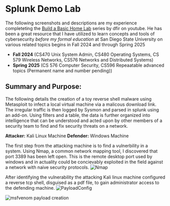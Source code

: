 # Splunk Demo Lab  
The following screenshots and descriptions are my experience completeting the [Build a Basic Home Lab](https://www.youtube.com/watch?v=-8X7Ay4YCoA) series by dfir on youtube.
He has been a great resource that I have utilized to learn concepts and tools of cybersecurity *before my formal education* at San Diego State University on various related topics begins in Fall 2024 and through Spring 2025 
- **Fall 2024** (CS470 Unix System Admin, CS480 Operating Systems, CS 579 Wireless Networks, CS576 Networks and Distributed Systems)
- **Spring 2025** (CS 576 Computer Security, CS596 Repeaatable advanced topics (Permanent name and number pending))

## Summary and Purpose: 
The following details the creation of a toy reverse shell malware using Metasploit to infect a local virtual machine via a malicous download link. The irregular traffic is then logged by Sysmon and parsed in splunk using an add-on. Using filters and a table, the data is further organized into intelligence that can be understood and acted upon by other members of a security team to find and fix security threats on a network.

**Attacker:** Kali Linux Machine
**Defender:** Windows Machine

The first step from the attacking machine is to find a vulnerbility in a system. Using Nmap, a common network mapping tool, I discovered that port 3389 has been left open. This is the remote desktop port used by windows and in actuality could be concievably exploited in the field against a network with naive security protocols.
![Nmap](https://github.com/KellenMurphy60/PersonalRepo/assets/126136167/65e581e0-a1b6-4fa1-8180-284bede8192e)

After identifying the vulnerability the attacking Kali linux machine configured a reverse tcp shell, disguised as a pdf file, to gain administrator access to the defending machine.
![PayloadConfig](https://github.com/KellenMurphy60/PersonalRepo/assets/126136167/08e6e923-482d-4bc1-8502-0b27c6d78716)

![msfvenom payload creation](https://github.com/KellenMurphy60/PersonalRepo/assets/126136167/b1130f14-628a-4a70-88d1-5d65f878e519)

